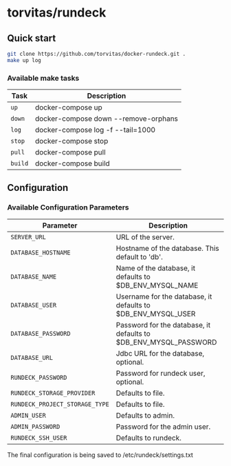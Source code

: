 # torvitas/rundeck

## Quick start

```bash
git clone https://github.com/torvitas/docker-rundeck.git .
make up log
```

### Available make tasks

| Task | Description |
|-----------|-------------|
| `up` | docker-compose up |
| `down` | docker-compose down --remove-orphans |
| `log` | docker-compose log -f --tail=1000 |
| `stop` | docker-compose stop |
| `pull` | docker-compose pull |
| `build` | docker-compose build |

## Configuration

### Available Configuration Parameters

| Parameter | Description |
|-----------|-------------|
| `SERVER_URL` | URL of the server. |
| `DATABASE_HOSTNAME` | Hostname of the database. This default to 'db'. |
| `DATABASE_NAME` | Name of the database, it defaults to $DB_ENV_MYSQL_NAME |
| `DATABASE_USER` | Username for the database, it defaults to $DB_ENV_MYSQL_USER |
| `DATABASE_PASSWORD` | Password for the database, it defaults to $DB_ENV_MYSQL_PASSWORD |
| `DATABASE_URL` | Jdbc URL for the database, optional. |
| `RUNDECK_PASSWORD` | Password for rundeck user, optional. |
| `RUNDECK_STORAGE_PROVIDER` | Defaults to file. |
| `RUNDECK_PROJECT_STORAGE_TYPE` | Defaults to file. |
| `ADMIN_USER` | Defaults to admin. |
| `ADMIN_PASSWORD` | Password for the admin user. |
| `RUNDECK_SSH_USER` | Defaults to rundeck. |

The final configuration is being saved to /etc/rundeck/settings.txt
